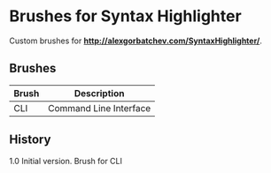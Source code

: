 Brushes for Syntax Highlighter
==============================

Custom brushes for **http://alexgorbatchev.com/SyntaxHighlighter/**.

Brushes
-------

| Brush         | Description                                                                   |
|---------------|-------------------------------------------------------------------------------|
| CLI           | Command Line Interface                                                        |


History
-------
1.0 Initial version. Brush for CLI
